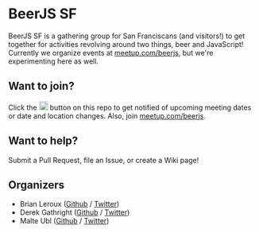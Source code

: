 BeerJS SF
=========

BeerJS SF is a gathering group for San Franciscans (and visitors!) to get together for activities revolving around two things, beer and JavaScript!  Currently we organize events at [meetup.com/beerjs](http://www.meetup.com/beerjs), but we're experimenting here as well.


Want to join?
-------------

Click the <img src="http://beerjs.github.io/sf/assets/watch.png" height="18"> button on this repo to get notified of upcoming meeting dates or date and location changes.  Also, join [meetup.com/beerjs](http://www.meetup.com/beerjs).


Want to help?
-------------

Submit a Pull Request, file an Issue, or create a Wiki page!


Organizers
-------

* Brian Leroux ([Github](https://github.com/brianleroux) / [Twitter](https://twitter.com/brianleroux))
* Derek Gathright ([Github](https://github.com/derek) / [Twitter](https://twitter.com/derek))
* Malte Ubl ([Github](https://github.com/cramforce) / [Twitter](https://twitter.com/cramforce))
